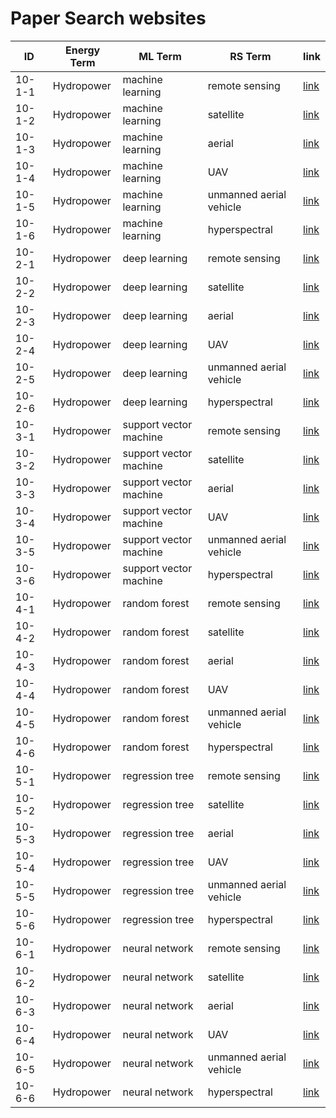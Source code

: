 # Paper Search websites

|  ID  |  Energy Term | ML Term | RS Term | link | 
|-----|------------|-------|-------|-----|
|10-1-1 | Hydropower | machine learning | remote sensing | [link](https://scholar.google.com/scholar?hl=zh-CN&as_sdt=0%2C34&q=%22Hydropower%22%3B+%22machine+learning%22%3B+%22remote+sensing%22&btnG=) |
|10-1-2 | Hydropower | machine learning | satellite | [link](https://scholar.google.com/scholar?hl=zh-CN&as_sdt=0%2C34&q=%22Hydropower%22%3B+%22machine+learning%22%3B+%22satellite%22&btnG=) |
|10-1-3 | Hydropower | machine learning | aerial | [link](https://scholar.google.com/scholar?hl=zh-CN&as_sdt=0%2C34&q=%22Hydropower%22%3B+%22machine+learning%22%3B+%22aerial%22&btnG=) |
|10-1-4 | Hydropower | machine learning | UAV | [link](https://scholar.google.com/scholar?hl=zh-CN&as_sdt=0%2C34&q=%22Hydropower%22%3B+%22machine+learning%22%3B+%22UAV%22&btnG=) |
|10-1-5 | Hydropower | machine learning | unmanned aerial vehicle | [link](https://scholar.google.com/scholar?hl=zh-CN&as_sdt=0%2C34&q=%22Hydropower%22%3B+%22machine+learning%22%3B+%22unmanned+aerial+vehicle%22&btnG=) |
|10-1-6 | Hydropower | machine learning | hyperspectral | [link](https://scholar.google.com/scholar?hl=zh-CN&as_sdt=0%2C34&q=%22Hydropower%22%3B+%22machine+learning%22%3B+%22hyperspectral%22&btnG=) |
|10-2-1 | Hydropower | deep learning | remote sensing | [link](https://scholar.google.com/scholar?hl=zh-CN&as_sdt=0%2C34&q=%22Hydropower%22%3B+%22deep+learning%22%3B+%22remote+sensing%22&btnG=) |
|10-2-2 | Hydropower | deep learning | satellite | [link](https://scholar.google.com/scholar?hl=zh-CN&as_sdt=0%2C34&q=%22Hydropower%22%3B+%22deep+learning%22%3B+%22satellite%22&btnG=) |
|10-2-3 | Hydropower | deep learning | aerial | [link](https://scholar.google.com/scholar?hl=zh-CN&as_sdt=0%2C34&q=%22Hydropower%22%3B+%22deep+learning%22%3B+%22aerial%22&btnG=) |
|10-2-4 | Hydropower | deep learning | UAV | [link](https://scholar.google.com/scholar?hl=zh-CN&as_sdt=0%2C34&q=%22Hydropower%22%3B+%22deep+learning%22%3B+%22UAV%22&btnG=) |
|10-2-5 | Hydropower | deep learning | unmanned aerial vehicle | [link](https://scholar.google.com/scholar?hl=zh-CN&as_sdt=0%2C34&q=%22Hydropower%22%3B+%22deep+learning%22%3B+%22unmanned+aerial+vehicle%22&btnG=) |
|10-2-6 | Hydropower | deep learning | hyperspectral | [link](https://scholar.google.com/scholar?hl=zh-CN&as_sdt=0%2C34&q=%22Hydropower%22%3B+%22deep+learning%22%3B+%22hyperspectral%22&btnG=) |
|10-3-1 | Hydropower | support vector machine | remote sensing | [link](https://scholar.google.com/scholar?hl=zh-CN&as_sdt=0%2C34&q=%22Hydropower%22%3B+%22support+vector+machine%22%3B+%22remote+sensing%22&btnG=) |
|10-3-2 | Hydropower | support vector machine | satellite | [link](https://scholar.google.com/scholar?hl=zh-CN&as_sdt=0%2C34&q=%22Hydropower%22%3B+%22support+vector+machine%22%3B+%22satellite%22&btnG=) |
|10-3-3 | Hydropower | support vector machine | aerial | [link](https://scholar.google.com/scholar?hl=zh-CN&as_sdt=0%2C34&q=%22Hydropower%22%3B+%22support+vector+machine%22%3B+%22aerial%22&btnG=) |
|10-3-4 | Hydropower | support vector machine | UAV | [link](https://scholar.google.com/scholar?hl=zh-CN&as_sdt=0%2C34&q=%22Hydropower%22%3B+%22support+vector+machine%22%3B+%22UAV%22&btnG=) |
|10-3-5 | Hydropower | support vector machine | unmanned aerial vehicle | [link](https://scholar.google.com/scholar?hl=zh-CN&as_sdt=0%2C34&q=%22Hydropower%22%3B+%22support+vector+machine%22%3B+%22unmanned+aerial+vehicle%22&btnG=) |
|10-3-6 | Hydropower | support vector machine | hyperspectral | [link](https://scholar.google.com/scholar?hl=zh-CN&as_sdt=0%2C34&q=%22Hydropower%22%3B+%22support+vector+machine%22%3B+%22hyperspectral%22&btnG=) |
|10-4-1 | Hydropower | random forest | remote sensing | [link](https://scholar.google.com/scholar?hl=zh-CN&as_sdt=0%2C34&q=%22Hydropower%22%3B+%22random+forest%22%3B+%22remote+sensing%22&btnG=) |
|10-4-2 | Hydropower | random forest | satellite | [link](https://scholar.google.com/scholar?hl=zh-CN&as_sdt=0%2C34&q=%22Hydropower%22%3B+%22random+forest%22%3B+%22satellite%22&btnG=) |
|10-4-3 | Hydropower | random forest | aerial | [link](https://scholar.google.com/scholar?hl=zh-CN&as_sdt=0%2C34&q=%22Hydropower%22%3B+%22random+forest%22%3B+%22aerial%22&btnG=) |
|10-4-4 | Hydropower | random forest | UAV | [link](https://scholar.google.com/scholar?hl=zh-CN&as_sdt=0%2C34&q=%22Hydropower%22%3B+%22random+forest%22%3B+%22UAV%22&btnG=) |
|10-4-5 | Hydropower | random forest | unmanned aerial vehicle | [link](https://scholar.google.com/scholar?hl=zh-CN&as_sdt=0%2C34&q=%22Hydropower%22%3B+%22random+forest%22%3B+%22unmanned+aerial+vehicle%22&btnG=) |
|10-4-6 | Hydropower | random forest | hyperspectral | [link](https://scholar.google.com/scholar?hl=zh-CN&as_sdt=0%2C34&q=%22Hydropower%22%3B+%22random+forest%22%3B+%22hyperspectral%22&btnG=) |
|10-5-1 | Hydropower | regression tree | remote sensing | [link](https://scholar.google.com/scholar?hl=zh-CN&as_sdt=0%2C34&q=%22Hydropower%22%3B+%22regression+tree%22%3B+%22remote+sensing%22&btnG=) |
|10-5-2 | Hydropower | regression tree | satellite | [link](https://scholar.google.com/scholar?hl=zh-CN&as_sdt=0%2C34&q=%22Hydropower%22%3B+%22regression+tree%22%3B+%22satellite%22&btnG=) |
|10-5-3 | Hydropower | regression tree | aerial | [link](https://scholar.google.com/scholar?hl=zh-CN&as_sdt=0%2C34&q=%22Hydropower%22%3B+%22regression+tree%22%3B+%22aerial%22&btnG=) |
|10-5-4 | Hydropower | regression tree | UAV | [link](https://scholar.google.com/scholar?hl=zh-CN&as_sdt=0%2C34&q=%22Hydropower%22%3B+%22regression+tree%22%3B+%22UAV%22&btnG=) |
|10-5-5 | Hydropower | regression tree | unmanned aerial vehicle | [link](https://scholar.google.com/scholar?hl=zh-CN&as_sdt=0%2C34&q=%22Hydropower%22%3B+%22regression+tree%22%3B+%22unmanned+aerial+vehicle%22&btnG=) |
|10-5-6 | Hydropower | regression tree | hyperspectral | [link](https://scholar.google.com/scholar?hl=zh-CN&as_sdt=0%2C34&q=%22Hydropower%22%3B+%22regression+tree%22%3B+%22hyperspectral%22&btnG=) |
|10-6-1 | Hydropower | neural network | remote sensing | [link](https://scholar.google.com/scholar?hl=zh-CN&as_sdt=0%2C34&q=%22Hydropower%22%3B+%22neural+network%22%3B+%22remote+sensing%22&btnG=) |
|10-6-2 | Hydropower | neural network | satellite | [link](https://scholar.google.com/scholar?hl=zh-CN&as_sdt=0%2C34&q=%22Hydropower%22%3B+%22neural+network%22%3B+%22satellite%22&btnG=) |
|10-6-3 | Hydropower | neural network | aerial | [link](https://scholar.google.com/scholar?hl=zh-CN&as_sdt=0%2C34&q=%22Hydropower%22%3B+%22neural+network%22%3B+%22aerial%22&btnG=) |
|10-6-4 | Hydropower | neural network | UAV | [link](https://scholar.google.com/scholar?hl=zh-CN&as_sdt=0%2C34&q=%22Hydropower%22%3B+%22neural+network%22%3B+%22UAV%22&btnG=) |
|10-6-5 | Hydropower | neural network | unmanned aerial vehicle | [link](https://scholar.google.com/scholar?hl=zh-CN&as_sdt=0%2C34&q=%22Hydropower%22%3B+%22neural+network%22%3B+%22unmanned+aerial+vehicle%22&btnG=) |
|10-6-6 | Hydropower | neural network | hyperspectral | [link](https://scholar.google.com/scholar?hl=zh-CN&as_sdt=0%2C34&q=%22Hydropower%22%3B+%22neural+network%22%3B+%22hyperspectral%22&btnG=) |

